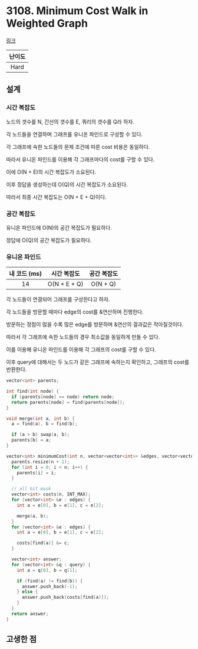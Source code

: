 # 3108. Minimum Cost Walk in Weighted Graph

[링크](https://leetcode.com/problems/minimum-cost-walk-in-weighted-graph/description/)

| 난이도 |
| :----: |
|  Hard  |

## 설계

### 시간 복잡도

노드의 갯수를 N, 간선의 갯수를 E, 쿼리의 갯수를 Q라 하자.

각 노드들을 연결하며 그래프를 유니온 파인드로 구성할 수 있다.

각 그래프에 속한 노드들의 문제 조건에 따른 cost 비용은 동일하다.

따라서 유니온 파인드를 이용해 각 그래프마다의 cost를 구할 수 있다.

이에 O(N + E)의 시간 복잡도가 소요된다.

이후 정답을 생성하는데 O(Q)의 시간 복잡도가 소요된다.

따라서 최종 시간 복잡도는 O(N + E + Q)이다.

### 공간 복잡도

유니온 파인드에 O(N)의 공간 복잡도가 필요하다.

정답에 O(Q)의 공간 복잡도가 필요하다.

### 유니온 파인드

| 내 코드 (ms) | 시간 복잡도  | 공간 복잡도 |
| :----------: | :----------: | :---------: |
|      14      | O(N + E + Q) |  O(N + Q)   |

각 노드들이 연결되어 그래프를 구성한다고 하자.

각 노드들을 방문할 때마다 edge의 cost를 &연산하며 진행한다.

방문하는 정점이 많을 수록 많은 edge를 방문하며 &연산의 결과값은 작아질것이다.

따라서 각 그래프에 속한 노드들의 경우 최소값을 동일하게 만들 수 있다.

이를 이용해 유니온 파인드를 이용해 각 그래프의 cost를 구할 수 있다.

이후 query에 대해서는 두 노드가 같은 그래프에 속하는지 확인하고, 그래프의 cost를 반환한다.

```cpp
vector<int> parents;

int find(int node) {
  if (parents[node] == node) return node;
  return parents[node] = find(parents[node]);
}

void merge(int a, int b) {
  a = find(a), b = find(b);

  if (a > b) swap(a, b);
  parents[b] = a;
}

vector<int> minimumCost(int n, vector<vector<int>> &edges, vector<vector<int>> &query) {
  parents.resize(n + 1);
  for (int i = 0; i < n; i++) {
    parents[i] = i;
  }

  // all bit mask
  vector<int> costs(n, INT_MAX);
  for (vector<int> &e : edges) {
    int a = e[0], b = e[1], c = e[2];

    merge(a, b);
  }
  for (vector<int> &e : edges) {
    int a = e[0], b = e[1], c = e[2];

    costs[find(a)] &= c;
  }

  vector<int> answer;
  for (vector<int> &q : query) {
    int a = q[0], b = q[1];

    if (find(a) != find(b)) {
      answer.push_back(-1);
    } else {
      answer.push_back(costs[find(a)]);
    }
  }
  return answer;
}
```

## 고생한 점
